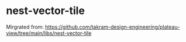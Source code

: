 # nest-vector-tile

Mirgrated from: https://github.com/takram-design-engineering/plateau-view/tree/main/libs/nest-vector-tile
